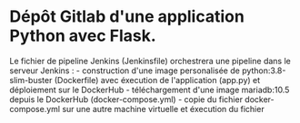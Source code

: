 # Dépôt Gitlab d'une application Python avec Flask.

Le fichier de pipeline Jenkins (Jenkinsfile) orchestrera une pipeline dans le serveur Jenkins :
    - construction d'une image personalisée de python:3.8-slim-buster (Dockerfile) avec éxecution de l'application (app.py) et déploiement sur le DockerHub
    - téléchargement d'une image mariadb:10.5 depuis le DockerHub (docker-compose.yml)
    - copie du fichier docker-compose.yml sur une autre machine virtuelle et éxecution du fichier
